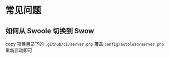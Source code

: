# 常见问题

## 如何从 Swoole 切换到 Swow

copy 项目目录下的 `.github/ci/server.php` 覆盖 `config/autoload/server.php`
重新启动即可